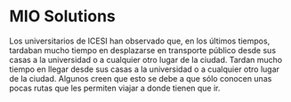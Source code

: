 # MIO Solutions 

Los universitarios de ICESI han observado que, en los últimos tiempos, tardaban mucho tiempo en desplazarse en transporte público desde sus casas a la universidad o a cualquier otro lugar de la ciudad. Tardan mucho tiempo en llegar desde sus casas a la universidad o a cualquier otro lugar de la ciudad. Algunos creen que esto se debe a que sólo conocen unas pocas rutas que les permiten viajar a donde tienen que ir.
